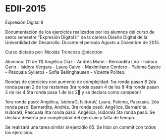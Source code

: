 # EDII-2015
Expresión Digital II

Documentación de los ejercicios realizados por los alumnos del curso de sexto semestre "Expresión Digital II" de la carrera Diseño Digital de la Univerdidad del Desarrollo.
Durante el período Agosto a Diciembre de 2015.

Curso dictado por:
Nicolás Troncoso @nicotron

Alumnos: (11 de 11)
Angélica Diaz - Andrés Marin - Bernardita Lira - Isidora Garin - Isidora Vergara - Laura Calvo - Maximiliano Cordero - Paloma Sastre - Pascuala Sylleros - Sofia Bellinghausen - Vicente Politeo. 

Rondas de ejercicios con aumento de complejidad:
 1ra ronda pasan 6
 2da ronda pasan 2 de los restantes
 3ra ronda pasan 4 de los 8
 4ta ronda pasan 2 de los 4
 5ta ronda pasa  1 de los 2 y se declara como campeón!

1era ronda pasó: Angélica, IsidoraG, IsidoraV, Laura, Paloma, Pascuala.
2da ronda pasó: Bernardita, Andrés.
3ra ronda pasó: Angélica, Bernardita, IsidoraG, Pascuala
4ta ronda pasó: Angélica, IsidoraG
5ta ronda pasó: Se declara desierta por complejidad del ejercicio y falta de tiempo. 

Se realizará una tarea similar al ejercidio 05. 
Se hizo un commit con todos los ejercicios. 
